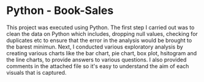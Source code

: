 # Python - Book-Sales
This project was executed using Python. The first step I carried out was to clean the data on Python which includes, dropping null values, checking for duplicates etc to ensure that the error in the analysis would be brought to the barest minimun. Next, I conducted various exploratory analysis by creating various charts like the bar chart, pie chart, box plot, hsitogram and the line charts, to provide answers to various questions. I also provided comments in the attached file so it's easy to understand the aim of each visuals that is captured.
